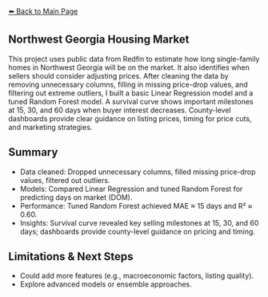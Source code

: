[⬅️ Back to Main Page](../)

## Northwest Georgia Housing Market

This project uses public data from Redfin to estimate how long single-family homes in Northwest Georgia will be on the market. It also identifies when sellers should consider adjusting prices. After cleaning the data by removing unnecessary columns, filling in missing price-drop values, and filtering out extreme outliers, I built a basic Linear Regression model and a tuned Random Forest model. A survival curve shows important milestones at 15, 30, and 60 days when buyer interest decreases. County-level dashboards provide clear guidance on listing prices, timing for price cuts, and marketing strategies.

## Summary
- Data cleaned: Dropped unnecessary columns, filled missing price-drop values, filtered out outliers.
- Models: Compared Linear Regression and tuned Random Forest for predicting days on market (DOM).
- Performance: Tuned Random Forest achieved MAE ≈ 15 days and R² ≈ 0.60.
- Insights: Survival curve revealed key selling milestones at 15, 30, and 60 days; dashboards provide county-level guidance on pricing and timing.

## Limitations & Next Steps
- Could add more features (e.g., macroeconomic factors, listing quality).
- Explore advanced models or ensemble approaches.
